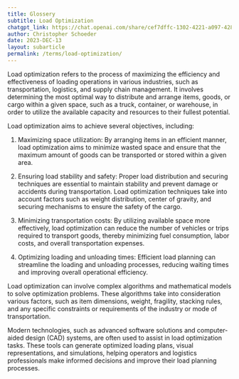 ```yaml
---
title: Glossery
subtitle: Load Optimization
chatgpt_link: https://chat.openai.com/share/cef7dffc-1302-4221-a097-42801e8fd3aa
author: Christopher Schoeder
date: 2023-DEC-13
layout: subarticle
permalink: /terms/load-optimization/
---
```


Load optimization refers to the process of maximizing the efficiency and effectiveness of loading operations in various industries, such as transportation, logistics, and supply chain management. It involves determining the most optimal way to distribute and arrange items, goods, or cargo within a given space, such as a truck, container, or warehouse, in order to utilize the available capacity and resources to their fullest potential.

Load optimization aims to achieve several objectives, including:

1. Maximizing space utilization: By arranging items in an efficient manner, load optimization aims to minimize wasted space and ensure that the maximum amount of goods can be transported or stored within a given area.

2. Ensuring load stability and safety: Proper load distribution and securing techniques are essential to maintain stability and prevent damage or accidents during transportation. Load optimization techniques take into account factors such as weight distribution, center of gravity, and securing mechanisms to ensure the safety of the cargo.

3. Minimizing transportation costs: By utilizing available space more effectively, load optimization can reduce the number of vehicles or trips required to transport goods, thereby minimizing fuel consumption, labor costs, and overall transportation expenses.

4. Optimizing loading and unloading times: Efficient load planning can streamline the loading and unloading processes, reducing waiting times and improving overall operational efficiency.

Load optimization can involve complex algorithms and mathematical models to solve optimization problems. These algorithms take into consideration various factors, such as item dimensions, weight, fragility, stacking rules, and any specific constraints or requirements of the industry or mode of transportation.

Modern technologies, such as advanced software solutions and computer-aided design (CAD) systems, are often used to assist in load optimization tasks. These tools can generate optimized loading plans, visual representations, and simulations, helping operators and logistics professionals make informed decisions and improve their load planning processes.
